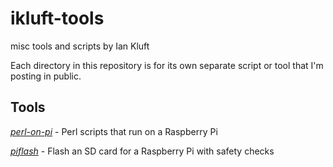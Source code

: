 # ikluft-tools
misc tools and scripts by Ian Kluft

Each directory in this repository is for its own separate script or tool that I'm posting in public.

## Tools

[*perl-on-pi*](perl-on-pi/) - Perl scripts that run on a Raspberry Pi

[*piflash*](piflash/) - Flash an SD card for a Raspberry Pi with safety checks
